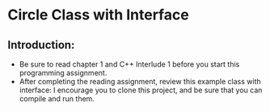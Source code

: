 # Circle Class with Interface

## Introduction:
- Be sure to read chapter 1 and C++ Interlude 1 before you start this programming assignment.
- After completing the reading assignment, review this example class with interface: I encourage you to clone this project, and be sure that you can compile and run them.
